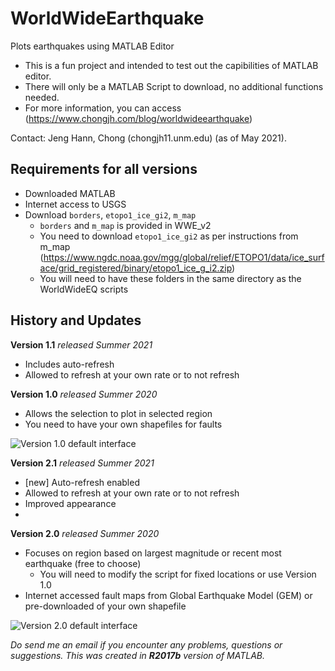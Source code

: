 # WorldWideEarthquake
Plots earthquakes using MATLAB Editor
- This is a fun project and intended to test out the capibilities of MATLAB editor. 
- There will only be a MATLAB Script to download, no additional functions needed.
- For more information, you can access (https://www.chongjh.com/blog/worldwideearthquake)

Contact: Jeng Hann, Chong (chongjh11.unm.edu) (as of May 2021). 
  

## Requirements for all versions
- Downloaded MATLAB 
- Internet access to USGS
- Download ```borders```, ```etopo1_ice_gi2```, ```m_map```
  - ```borders``` and ```m_map``` is provided in WWE_v2
  - You need to download ```etopo1_ice_gi2``` as per instructions from m_map    (https://www.ngdc.noaa.gov/mgg/global/relief/ETOPO1/data/ice_surface/grid_registered/binary/etopo1_ice_g_i2.zip)
  - You will need to have these folders in the same directory as the WorldWideEQ scripts

## History and Updates
**Version 1.1** _released Summer 2021_
  - Includes auto-refresh
  - Allowed to refresh at your own rate or to not refresh

**Version 1.0** _released Summer 2020_
- Allows the selection to plot in selected region
- You need to have your own shapefiles for faults 

![Version 1.0 default interface](https://github.com/jhchong11/WorldWideEarthquake/blob/master/Images/example2.png)

**Version 2.1**  _released Summer 2021_
  - [new] Auto-refresh enabled
  - Allowed to refresh at your own rate or to not refresh
  - Improved appearance 
  - 
**Version 2.0** _released Summer 2020_
- Focuses on region based on largest magnitude or recent most earthquake (free to choose)
  - You will need to modify the script for fixed locations or use Version 1.0
- Internet accessed fault maps from Global Earthquake Model (GEM) or pre-downloaded of your own shapefile

![Version 2.0 default interface](https://github.com/jhchong11/WorldWideEarthquake/blob/master/Images/example1.png)

_Do send me an email if you encounter any problems, questions or suggestions. This was created in **R2017b** version of MATLAB._
